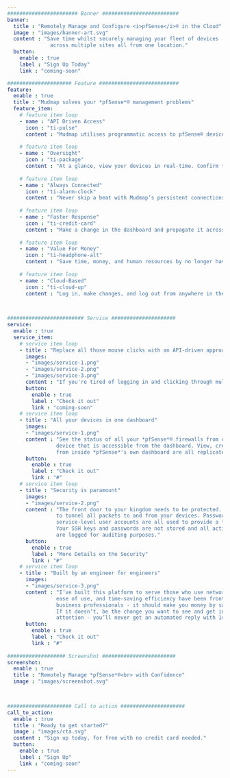 ```yaml
---
####################### Banner #########################
banner:
  title : "Remotely Manage and Configure <i>pfSense</i>® in the Cloud"
  image : "images/banner-art.svg"
  content : "Save time whilst securely managing your fleet of devices 
              across multiple sites all from one location."
  button:
    enable : true
    label : "Sign Up Today"
    link : "coming-soon"

##################### Feature ##########################
feature:
  enable : true
  title : "Mudmap solves your *pfSense*® management problems"
  feature_item:
    # feature item loop
    - name : "API Driven Access"
      icon : "ti-pulse"
      content : "Mudmap utilises programmatic access to pfSense® devices allowing for single or multi-device configuration."
      
    # feature item loop
    - name : "Oversight"
      icon : "ti-package"
      content : "At a glance, view your devices in real-time. Confirm the status of each device without opening an SSH tunnel or VPN connection."
      
    # feature item loop
    - name : "Always Connected"
      icon : "ti-alarm-clock"
      content : "Never skip a beat with Mudmap’s persistent connections. Let it be your Single-Pane-of-Glass to view the status of your devices."
      
    # feature item loop
    - name : "Faster Response"
      icon : "ti-credit-card"
      content : "Make a change in the dashboard and propagate it across as many devices as needed. Updating rules, alias' and more, is now easy with our interface."
      
    # feature item loop
    - name : "Value For Money"
      icon : "ti-headphone-alt"
      content : "Save time, money, and human resources by no longer having to open an SSH or VPN connection to gain insights or make changes to, your appliances."
      
    # feature item loop
    - name : "Cloud-Based"
      icon : "ti-cloud-up"
      content : "Log in, make changes, and log out from anywhere in the world. No longer are you limited by SSH keys or VPN profiles tied to a particular asset inside your network."
      


######################### Service #####################
service:
  enable : true
  service_item:
    # service item loop
    - title : "Replace all those mouse clicks with an API-driven approach."
      images:
      - "images/service-1.png"
      - "images/service-2.png"
      - "images/service-3.png"
      content : "If you're tired of logging in and clicking through multiple panels and tabs then Mudmap has your back. Mudmap deploys an API to your firewall making remote manipulation easy. Now you can use one platform to view, update or delete records on your devices."
      button:
        enable : true
        label : "Check it out"
        link : "coming-soon"
    # service item loop
    - title : "All your devices in one dashboard"
      images:
      - "images/service-1.png"
      content : "See the status of all your *pfSense*® firewalls from one page. You can also get a detailed view of any
                device that is accessible from the dashboard. View, create, update or delete operations you're used to
                from inside *pfSense*'s own dashboard are all replicated within Mudmap. Everything in one location."
      button:
        enable : true
        label : "Check it out"
        link : "#"
    # service item loop
    - title : "Security is paramount"
      images:
      - "images/service-2.png"
      content : "The front door to your kingdom needs to be protected. That's why SSH is used under the hood
                to tunnel all packets to and from your devices. Passwordless-SSH, API token authentication, and
                service-level user accounts are all used to provide a *defence-in-depth* approach to security.
                Your SSH keys and passwords are not stored and all actions within the application and on your device
                are logged for auditing purposes."
      button:
        enable : true
        label : "More Details on the Security"
        link : "#"
    # service item loop
    - title : "Built by an engineer for engineers"
      images:
      - "images/service-3.png"
      content : "I’ve built this platform to serve those who use network security appliances every day. Security,
                ease of use, and time-saving efficiency have been front of mind. Mudmap is meant for engineers and
                business professionals - it should make you money by saving time and personnel dissatisfaction. 
                If it doesn’t, be the change you want to see and get in touch. You will always have my undivided 
                attention - you’ll never get an automated reply with 14 days SLA turnaround!"
      button:
        enable : true
        label : "Check it out"
        link : "#"
        
################### Screenshot ########################
screenshot:
  enable : true
  title : "Remotely Manage *pfSense*®<br> with Confidence"
  image : "images/screenshot.svg"

  

##################### Call to action #####################
call_to_action:
  enable : true
  title : "Ready to get started?"
  image : "images/cta.svg"
  content : "Sign up today, for free with no credit card needed."
  button:
    enable : true
    label : "Sign Up"
    link : "coming-soon"
---
```

